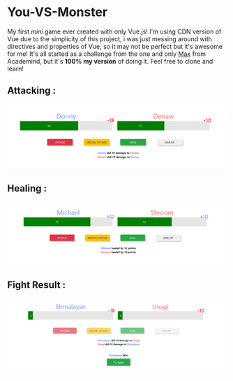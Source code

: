 # You-VS-Monster
My first *mini* game ever created with only Vue.js! I'm using CDN version of Vue due to the simplicity of this project, i was just messing around with directives and properties of Vue, so it may not be perfect but it's awesome for me! It's all started as a challenge from the one and only [Max](https://twitter.com/maxedapps?lang=en) from Academind, but it's **100% my version** of doing it. Feel free to clone and learn!


## Attacking :
![Attacking Screenshoots](screenshoots/damaged.png)

## Healing :
![Healing Screenshoots](screenshoots/healed.png)

## Fight Result :
![Win Screenshoots](screenshoots/win.png)
